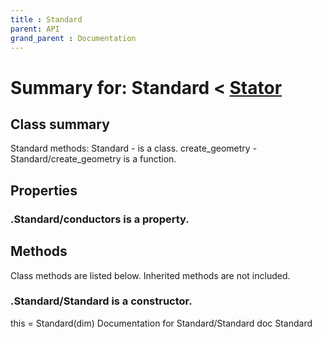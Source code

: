 ```yaml
---
title : Standard
parent: API
grand_parent : Documentation
---
```

# Summary for: **Standard**  < [Stator](Stator.html)

## Class summary

Standard methods:
Standard - is a class.
create_geometry - Standard/create_geometry is a function.

## Properties

### .Standard/**conductors** is a property.


## Methods

Class methods are listed below. Inherited methods are not included.

### .**Standard**/Standard is a constructor.
this = Standard(dim)
Documentation for Standard/Standard
doc Standard



